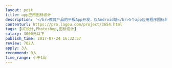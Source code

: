 ```yaml
---                
layout: post       
title: app应用图标设计           
description: '</br>教育产品的平板App开发，仅Android端</br>5个app应用程序图标的设计</br>页面通用图标设计（加载圈等等）</br>'     
contenturl: https://pro.lagou.com/project/3654.html      
tags: [UI设计,Photoshop,图标设计]            
salary: 3000元以下          
publish_time: 2017-07-24 16:32:57         
review: 702人                   
apply: 3人                   
recommend: 0人                   
time_range: 小于1周              
---                 
```


